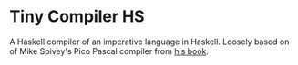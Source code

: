 # Tiny Compiler HS 

A Haskell compiler of an imperative language in Haskell. 
Loosely based on of Mike Spivey's Pico Pascal compiler from [his book](https://spivey.oriel.ox.ac.uk/wiki/files/compilers/book.pdf).

